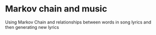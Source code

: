 # Markov chain and music
Using Markov Chain and relationships between words in song lyrics and then generating new lyrics
